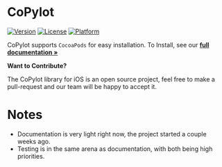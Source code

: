 # CoPylot

<!-- [![CI Status](http://img.shields.io/travis/CoPylot/copylot-ios.svg?style=flat)](https://travis-ci.org/CoPylot/copylot-ios) -->
[![Version](https://img.shields.io/cocoapods/v/CoPylot.svg?style=flat)](http://cocoapods.org/pods/CoPylot)
[![License](https://img.shields.io/cocoapods/l/CoPylot.svg?style=flat)](http://cocoapods.org/pods/CoPylot)
[![Platform](https://img.shields.io/cocoapods/p/CoPylot.svg?style=flat)](http://cocoapods.org/pods/CoPylot)

CoPylot supports `CocoaPods` for easy installation. 
To Install, see our **[full documentation »](https://copylot.readme.io)**


**Want to Contribute?**

The CoPylot library for iOS is an open source project, 
feel free to make a pull-request and our team will be happy to accept it.

# Notes

- Documentation is very light right now, the project started a couple weeks ago.
- Testing is in the same arena as documentation, with both being high priorities.

